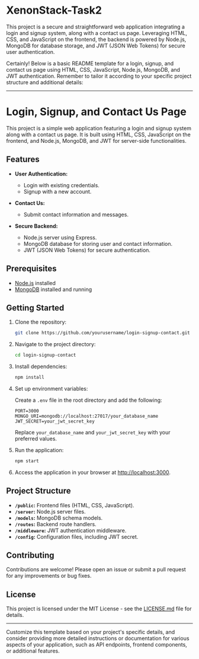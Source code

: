 # XenonStack-Task2
This project is a secure and straightforward web application integrating a login and signup system, along with a contact us page. Leveraging HTML, CSS, and JavaScript on the frontend, the backend is powered by Node.js, MongoDB for database storage, and JWT (JSON Web Tokens) for secure user authentication. 

Certainly! Below is a basic README template for a login, signup, and contact us page using HTML, CSS, JavaScript, Node.js, MongoDB, and JWT authentication. Remember to tailor it according to your specific project structure and additional details:

---

# Login, Signup, and Contact Us Page

This project is a simple web application featuring a login and signup system along with a contact us page. It is built using HTML, CSS, JavaScript on the frontend, and Node.js, MongoDB, and JWT for server-side functionalities.

## Features

- **User Authentication:**
  - Login with existing credentials.
  - Signup with a new account.

- **Contact Us:**
  - Submit contact information and messages.

- **Secure Backend:**
  - Node.js server using Express.
  - MongoDB database for storing user and contact information.
  - JWT (JSON Web Tokens) for secure authentication.

## Prerequisites

- [Node.js](https://nodejs.org/) installed
- [MongoDB](https://www.mongodb.com/try/download/community) installed and running

## Getting Started

1. Clone the repository:

   ```bash
   git clone https://github.com/yourusername/login-signup-contact.git
   ```

2. Navigate to the project directory:

   ```bash
   cd login-signup-contact
   ```

3. Install dependencies:

   ```bash
   npm install
   ```

4. Set up environment variables:

   Create a `.env` file in the root directory and add the following:

   ```env
   PORT=3000
   MONGO_URI=mongodb://localhost:27017/your_database_name
   JWT_SECRET=your_jwt_secret_key
   ```

   Replace `your_database_name` and `your_jwt_secret_key` with your preferred values.

5. Run the application:

   ```bash
   npm start
   ```

6. Access the application in your browser at [http://localhost:3000](http://localhost:3000).

## Project Structure

- **`/public`:** Frontend files (HTML, CSS, JavaScript).
- **`/server`:** Node.js server files.
- **`/models`:** MongoDB schema models.
- **`/routes`:** Backend route handlers.
- **`/middleware`:** JWT authentication middleware.
- **`/config`:** Configuration files, including JWT secret.

## Contributing

Contributions are welcome! Please open an issue or submit a pull request for any improvements or bug fixes.

## License

This project is licensed under the MIT License - see the [LICENSE.md](LICENSE.md) file for details.

---

Customize this template based on your project's specific details, and consider providing more detailed instructions or documentation for various aspects of your application, such as API endpoints, frontend components, or additional features.

